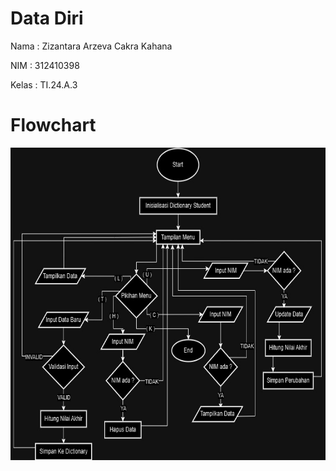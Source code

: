 # Data Diri
 
 Nama   : Zizantara Arzeva Cakra Kahana

 NIM    : 312410398
 
 Kelas  : TI.24.A.3

# Flowchart

<img src="flowchart.jpg" widht=500 height=500>